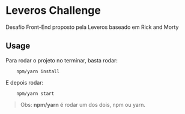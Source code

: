 # Leveros Challenge

Desafio Front-End proposto pela Leveros baseado em Rick and Morty

## Usage

Para rodar o projeto no terminar, basta rodar:
        
        npm/yarn install
        
E depois rodar:

        npm/yarn start

> Obs: **npm/yarn** é rodar um dos dois, npm ou yarn.